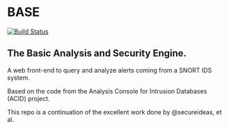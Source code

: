 <!--README.md file for Github Repo-->
# BASE 
[![Build Status](https://travis-ci.com/NathanGibbs3/BASE.svg?branch=travis-ci)](https://travis-ci.com/NathanGibbs3/BASE)

## The Basic Analysis and Security Engine.
A web front-end to query and analyze alerts coming from a SNORT IDS system.

Based on the code from the Analysis Console for Intrusion Databases (ACID) 
project.

This repo is a continuation of the excellent work done by @secureideas, et al.
